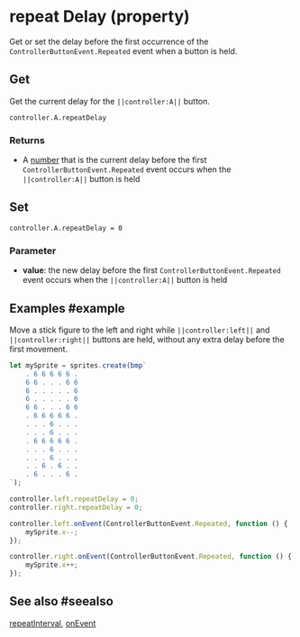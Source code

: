 # repeat Delay (property)

Get or set the delay before the first occurrence of the `ControllerButtonEvent.Repeated`
event when a button is held.

## Get

Get the current delay for the ``||controller:A||`` button.

```typescript-ignore
controller.A.repeatDelay
```

### Returns

* A [number](/types/number) that is the current delay before the first
`ControllerButtonEvent.Repeated` event occurs when the ``||controller:A||`` button is held

## Set

```typescript-ignore
controller.A.repeatDelay = 0
```

### Parameter

* **value**: the new delay before the first `ControllerButtonEvent.Repeated` event occurs
when the ``||controller:A||`` button is held

## Examples #example

Move a stick figure to the left and right while ``||controller:left||`` and ``||controller:right||``
buttons are held, without any extra delay before the first movement.

```typescript
let mySprite = sprites.create(bmp`
    . 6 6 6 6 6 .
    6 6 . . . 6 6
    6 . . . . . 6
    6 . . . . . 6
    6 6 . . . 6 6
    . 6 6 6 6 6 .
    . . . 6 . . .
    . . . 6 . . .
    . 6 6 6 6 6 .
    . . . 6 . . .
    . . . 6 . . .
    . . 6 . 6 . .
    . 6 . . . 6 .
`);

controller.left.repeatDelay = 0;
controller.right.repeatDelay = 0;

controller.left.onEvent(ControllerButtonEvent.Repeated, function () {
    mySprite.x--;
});

controller.right.onEvent(ControllerButtonEvent.Repeated, function () {
    mySprite.x++;
});
```

## See also #seealso

[repeatInterval](/reference/controller/button/repeat-interval),
[onEvent](/reference/controller/button/on-event)